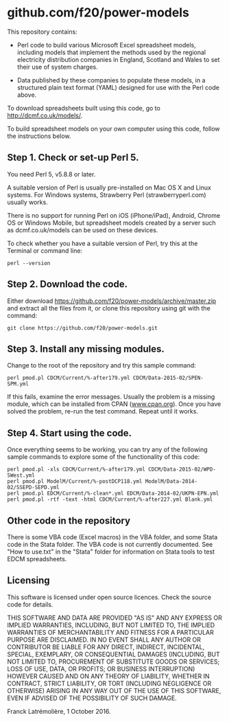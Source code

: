 github.com/f20/power-models
===========================

This repository contains:

* Perl code to build various Microsoft Excel spreadsheet models, including
models that implement the methods used by the regional electricity distribution
companies in England, Scotland and Wales to set their use of system charges.

* Data published by these companies to populate these models, in a structured
plain text format (YAML) designed for use with the Perl code above.

To download spreadsheets built using this code, go to http://dcmf.co.uk/models/.

To build spreadsheet models on your own computer using this code, follow the
instructions below.

Step 1.  Check or set-up Perl 5.
--------------------------------

You need Perl 5, v5.8.8 or later.

A suitable version of Perl is usually pre-installed on Mac OS X and Linux
systems. For Windows systems, Strawberry Perl (strawberryperl.com) usually
works.

There is no support for running Perl on iOS (iPhone/iPad), Android, Chrome OS or
Windows Mobile, but spreadsheet models created by a server such as
dcmf.co.uk/models can be used on these devices.

To check whether you have a suitable version of Perl, try this at the Terminal
or command line:

    perl --version

Step 2.  Download the code.
---------------------------

Either download https://github.com/f20/power-models/archive/master.zip and
extract all the files from it, or clone this repository using git with the
command:

    git clone https://github.com/f20/power-models.git

Step 3.  Install any missing modules.
-------------------------------------

Change to the root of the repository and try this sample command:

    perl pmod.pl CDCM/Current/%-after179.yml CDCM/Data-2015-02/SPEN-SPM.yml

If this fails, examine the error messages.  Usually the problem is a missing
module, which can be installed from CPAN (www.cpan.org).  Once you have solved
the problem, re-run the test command.  Repeat until it works.

Step 4.  Start using the code.
------------------------------

Once everything seems to be working, you can try any of the following sample
commands to explore some of the functionality of this code:

    perl pmod.pl -xls CDCM/Current/%-after179.yml CDCM/Data-2015-02/WPD-SWest.yml
    perl pmod.pl ModelM/Current/%-postDCP118.yml ModelM/Data-2014-02/SSEPD-SEPD.yml
    perl pmod.pl EDCM/Current/%-clean*.yml EDCM/Data-2014-02/UKPN-EPN.yml
    perl pmod.pl -rtf -text -html CDCM/Current/%-after227.yml Blank.yml

Other code in the repository
----------------------------

There is some VBA code (Excel macros) in the VBA folder, and some Stata code in
the Stata folder. The VBA code is not currently documented. See "How to use.txt"
in the "Stata" folder for information on Stata tools to test EDCM spreadsheets.

Licensing
---------

This software is licensed under open source licences.
Check the source code for details.

THIS SOFTWARE AND DATA ARE PROVIDED "AS IS" AND ANY EXPRESS OR IMPLIED
WARRANTIES, INCLUDING, BUT NOT LIMITED TO, THE IMPLIED WARRANTIES OF
MERCHANTABILITY AND FITNESS FOR A PARTICULAR PURPOSE ARE DISCLAIMED. IN NO
EVENT SHALL ANY AUTHOR OR CONTRIBUTOR BE LIABLE FOR ANY DIRECT, INDIRECT,
INCIDENTAL, SPECIAL, EXEMPLARY, OR CONSEQUENTIAL DAMAGES (INCLUDING, BUT
NOT LIMITED TO, PROCUREMENT OF SUBSTITUTE GOODS OR SERVICES; LOSS OF USE,
DATA, OR PROFITS; OR BUSINESS INTERRUPTION) HOWEVER CAUSED AND ON ANY
THEORY OF LIABILITY, WHETHER IN CONTRACT, STRICT LIABILITY, OR TORT
(INCLUDING NEGLIGENCE OR OTHERWISE) ARISING IN ANY WAY OUT OF THE USE OF
THIS SOFTWARE, EVEN IF ADVISED OF THE POSSIBILITY OF SUCH DAMAGE.

Franck Latrémolière, 1 October 2016.
